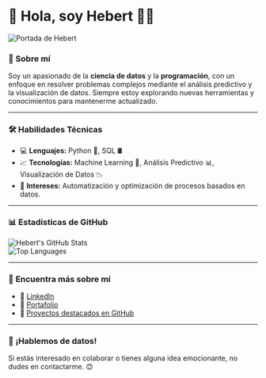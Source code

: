 # 👋 Hola, soy **Hebert** 👨‍💻

![Portada de Hebert](https://github.com/HebertL-dev/HebertL-dev/blob/main/portada.png)

### 🌟 Sobre mí
Soy un apasionado de la **ciencia de datos** y la **programación**, con un enfoque en resolver problemas complejos mediante el análisis predictivo y la visualización de datos. Siempre estoy explorando nuevas herramientas y conocimientos para mantenerme actualizado.

---

### 🛠️ **Habilidades Técnicas**
- 💻 **Lenguajes:** Python 🐍, SQL 🛢️  
- 📈 **Tecnologías:** Machine Learning 🤖, Análisis Predictivo 📊, Visualización de Datos 📉  
- 🚀 **Intereses:** Automatización y optimización de procesos basados en datos.

---

### 📊 **Estadísticas de GitHub**
![Hebert's GitHub Stats](https://github-readme-stats.vercel.app/api?username=HebertL-dev&show_icons=true&theme=default)  
![Top Languages](https://github-readme-stats.vercel.app/api/top-langs/?username=HebertL-dev&layout=compact&theme=default)

---

### 🔗 **Encuentra más sobre mí**
- 💼 [LinkedIn](https://www.linkedin.com/in/hebert-jossue-toledo-valdovinos-data-scientist/)
- 📂 [Portafolio](https://github.com/HebertL-dev)
- 🚀 [Proyectos destacados en GitHub](https://github.com/HebertL-dev?tab=repositories)

---

### 🌟 **¡Hablemos de datos!**
Si estás interesado en colaborar o tienes alguna idea emocionante, no dudes en contactarme. 😊
